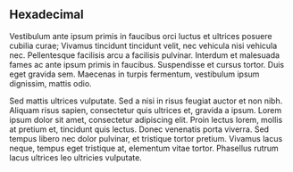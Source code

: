 ## Hexadecimal

Vestibulum ante ipsum primis in faucibus orci luctus et ultrices posuere cubilia curae; Vivamus tincidunt tincidunt velit, nec vehicula nisi vehicula nec. Pellentesque facilisis arcu a facilisis pulvinar. Interdum et malesuada fames ac ante ipsum primis in faucibus. Suspendisse et cursus tortor. Duis eget gravida sem. Maecenas in turpis fermentum, vestibulum ipsum dignissim, mattis odio.

Sed mattis ultrices vulputate. Sed a nisi in risus feugiat auctor et non nibh. Aliquam risus sapien, consectetur quis ultrices et, gravida a ipsum. Lorem ipsum dolor sit amet, consectetur adipiscing elit. Proin lectus lorem, mollis at pretium et, tincidunt quis lectus. Donec venenatis porta viverra. Sed tempus libero nec dolor pulvinar, et tristique tortor pretium. Vivamus lacus neque, tempus eget tristique at, elementum vitae tortor. Phasellus rutrum lacus ultrices leo ultricies vulputate.
